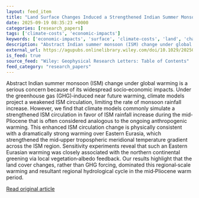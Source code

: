 ```yaml
---
layout: feed_item
title: "Land Surface Changes Induced a Strengthened Indian Summer Monsoon in the Mid‐Pliocene Warmer Climate"
date: 2025-09-19 08:35:23 +0000
categories: [research_papers]
tags: ['climate-costs', 'economic-impacts']
keywords: ['economic-impacts', 'surface', 'climate-costs', 'land', 'changes']
description: "Abstract Indian summer monsoon (ISM) change under global warming is a serious concern because of its widespread socio‐economic impacts"
external_url: https://agupubs.onlinelibrary.wiley.com/doi/10.1029/2025GL117677?af=R
is_feed: true
source_feed: "Wiley: Geophysical Research Letters: Table of Contents"
feed_category: "research_papers"
---
```


Abstract Indian summer monsoon (ISM) change under global warming is a serious concern because of its widespread socio‐economic impacts. Under the greenhouse gas (GHG)‐induced near future warming, climate models project a weakened ISM circulation, limiting the rate of monsoon rainfall increase. However, we find that climate models commonly simulate a strengthened ISM circulation in favor of ISM rainfall increase during the mid‐Pliocene that is often considered analogous to the ongoing anthropogenic warming. This enhanced ISM circulation change is physically consistent with a dramatically strong warming over Eastern Eurasia, which strengthened the mid‐upper tropospheric meridional temperature gradient across the ISM region. Sensitivity experiments reveal that such an Eastern Eurasian warming was closely associated with the northern continental greening via local vegetation‐albedo feedback. Our results highlight that the land cover changes, rather than GHG forcing, dominated this regional‐scale warming and resultant regional hydrological cycle in the mid‐Pliocene warm period.

[Read original article](https://agupubs.onlinelibrary.wiley.com/doi/10.1029/2025GL117677?af=R)
